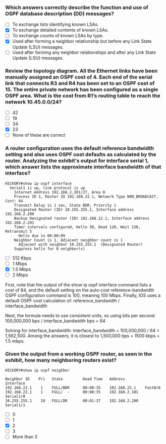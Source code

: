 ### Which answers correctly describe the function and use of OSPF database description (DD) messages?
- [ ] To exchange lists identifying known LSAs.
- [x] To exchange detailed contents of known LSAs.
- [ ] To exchange counts of known LSAs by type.
- [x] Used after forming a neighbor relationship but before any Link State Update (LSU) messages.
- [ ] Used after forming any neighbor relationships and after any Link State Update (LSU) messages.

### Review the topology diagram. All the Ethernet links have been manually assigned an OSPF cost of 4.  Each end of the serial link that connects R3 and R4 has been set to an OSPF cost of 15. The entire private network has been configured as a single OSPF area.  What is the cost from R1’s routing table to reach the network 10.45.0.0/24?

- [ ] 42
- [ ] 19
- [ ] 34
- [x] 23
- [ ] None of these are correct

### A router configuration uses the default reference bandwidth setting and also uses OSPF cost defaults as calculated by the router. Analyzing the exhibit's output for interface serial 1, which answer lists the approximate interface bandwidth of that interface?
```
HICKORY#show ip ospf interface
  Serial1 is up, line protocol is up
    Internet Address 192.168.2.201/27, Area 0
    Process ID 1, Router ID 192.168.22.1, Network Type NON_BROADCAST, Cost: 64
    Transmit Delay is 1 sec, State BDR, Priority 1
    Designated Router (ID) 10.255.255.1, Interface address 192.168.2.200
    Backup Designated router (ID) 192.168.22.1, Interface address 192.168.2.201
    Timer intervals configured, Hello 30, Dead 120, Wait 120, Retransmit 5
      Hello due in 00:00:09
    Neighbor Count is 1, Adjacent neighbor count is 1
      Adjacent with neighbor 10.255.255.1  (Designated Router)
    Suppress hello for 0 neighbor(s)
```

- [ ] 512 Kbps
- [ ] 1 Mbps
- [x] 1.5 Mbps
- [ ] 2 Mbps

First, note that the output of the show ip ospf interface command lists a cost of 64, and the default setting on the auto-cost reference-bandwidth OSPF configuration command is 100, meaning 100 Mbps. Finally, IOS uses a default OSPF cost calculation of:
reference_bandwidth / interface_bandwidth

Next, the formula needs to use consistent units, so using bits per second:
100,000,000 bps / interface_bandwidth bps = 64

Solving for interface_bandwidth:
interface_bandwidth = 100,000,000 / 64 = 1,562,500. Among the answers, it is closest to 1,500,000 bps = 1500 kbps = 1.5 mbps.

### Given the output from a working OSPF router, as seen in the exhibit, how many neighboring routers exist?
```
HICKORY#show ip ospf neighbor

Neighbor ID    Pri   State         Dead Time   Address         Interface
192.168.22.1    1    FULL/BDR      00:00:35    192.168.22.1    Fast0/0
192.168.22.1    1    FULL/  -      00:00:35    192.168.2.101   Serial1/0
10.255.255.1    10   FULL/DR       00:01:37    192.168.2.200   Serial1/1
```

- [ ] 0
- [ ] 1
- [x] 2
- [ ] 3
- [ ] More than 3
